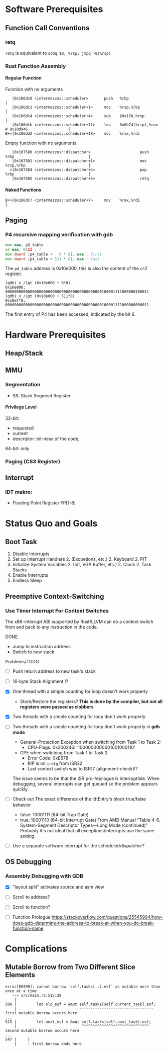 # Software Prerequisites

## Function Call Conventions

### retq

`retq` is equivalent to `addq $8, %rsp; jmpq -8(%rsp)`


### Rust Function Assembly

#### Regular Function

Function with no arguments
```
   │0x106dc0 <intermezzos::scheduler>       push   %rbp                                                 │
   │0x106dc1 <intermezzos::scheduler+1>     mov    %rsp,%rbp                                            │
   │0x106dc4 <intermezzos::scheduler+4>     sub    $0x150,%rsp                                          │
   │0x106dcb <intermezzos::scheduler+11>    lea    0x6b74(%rip),%rax        # 0x10d946                  │
B+>│0x106dd2 <intermezzos::scheduler+18>    mov    %rax,%rdi
```

Empty function with no arguments
```
   │0x107580 <intermezzos::dispatcher>                      push   %rbp                                 │
   │0x107581 <intermezzos::dispatcher+1>                    mov    %rsp,%rbp                            │
  >│0x107584 <intermezzos::dispatcher+4>                    pop    %rbp                                 │
   │0x107585 <intermezzos::dispatcher+5>                    retq
```

#### Naked Functions
```
B+>│0x106dc7 <intermezzos::scheduler+7>     mov    %rax,%rdi                                            │
```


## Paging

### P4 recursive mapping verification with gdb


```asm
mov eax, p3_table
or eax, 0b11 ; ?
mov dword [p4_table +   0 * 8], eax ; first
mov dword [p4_table + 511 * 8], eax ; last
```

The `p4_table` address is 0x10e000, this is also the content of the _cr3_ register.


```
(gdb) x /1gt (0x10e000 + 0*8)
0x10e000:       0000000000000000000000000000000000000000000100001111000000100011
(gdb) x /1gt (0x10e000 + 511*8)
0x10eff8:       0000000000000000000000000000000000000000000100001111000000000011
```

The first entry of P4 has been accessed, indicated by the bit 6.

# Hardware Prerequisites

## Heap/Stack


## MMU

### Segmentation

* SS: Stack Segment Register

#### Privilege Level
32-bit:
* requested
* current
* descriptor: bit-ness of the code,

64-bit: only

### Paging (CS3 Register)

## Interrupt

### IDT makro:

* Floating Point Register FP[1-8]


# Status Quo and Goals

## Boot Task

1. Disable Interrupts
1. Set up Interrupt Handlers
    2. (Excpetions, etc.)
    2. Keyboard
    2. PIT
1. Initialize System Variables
    2. (Idt, VGA Buffer, etc.)
    2. Clock
    2. Task Stacks
1. Enable Interrupts
1. Endless Sleep

## Preemptive Context-Switching

### Use Timer Interrupt For Context Switches
The x86-interrupt ABI supported by Rust/LLVM can do a context switch from and back to any instruction in the code.

DONE
* Jump to instruction address
* Switch to new stack

Problems/TODO
- [ ] Push return address to new task's stack
- [ ] 16-byte Stack Alignment !?
- [x] One thread with a simple counting for loop doesn't work properly
    * Store/Restore the registers?
    **This is done by the compiler, but not all registers were passed as clobbers**
- [x] Two threads with a simple counting for loop don't work properly
- [ ] Two threads with a simple counting for loop don't work properly in **gdb mode**
    * General-Protection Exception when switching from Task 1 to Task 2:
        * CPU-Flags: 0x200246: '1000000000001001000110'
    * GPE when switching from Task 1 to Task 2
        * Error Code: 0xE678
        * RIP is on `iretq` from ISR32
        * Last context switch was to ISR17 (alignment-check)!?

    The issue seems to be that the ISR pro-/epilogue is interruptible.
    When debugging, several interrupts can get queued so the problem appears quickly.

- [ ] Check out The exact difference of the IdtEntry's block true/false behavior
    * false: 10001111 (64-bit Trap Gate)
    * true:  10001110 (64-bit Interrupt Gate)
    From AMD Manual "Table 4-6. System-Segment Descriptor Types—Long Mode (continued)"
    Probably it's not ideal that all exceptions/interrupts use the same setting.
- [ ] Use a separate software interrupt for the scheduler/dispatcher?

## OS Debugging

### Assembly Debugging with GDB
-[x] "layout split" activates source and asm view
-[ ] Scroll to address?
-[ ] Scroll to function?

-[ ] Function Prologue
    https://stackoverflow.com/questions/25545994/how-does-gdb-determine-the-address-to-break-at-when-you-do-break-function-name


# Complications

## Mutable Borrow from Two Different Slice Elements

```
error[E0499]: cannot borrow `self.tasks[..].esf` as mutable more than once at a time
   --> src/main.rs:515:29
    |
508 |         let old_esf = &mut self.tasks[self.current_task].esf;
    |                            --------------------------------- first mutable borrow occurs here
...
515 |         let next_esf = &mut self.tasks[self.next_task].esf;
    |                             ^^^^^^^^^^^^^^^^^^^^^^^^^^^^^^ second mutable borrow occurs here
...
547 |     }
    |     - first borrow ends here
```
